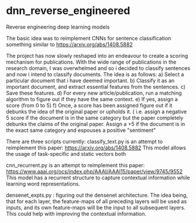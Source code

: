 # dnn_reverse_engineered
Reverse engineering deep learning models

The basic idea was to reimplement CNNs for sentence classification something similar to https://arxiv.org/abs/1408.5882

The project has now slowly reshaped into an endeavour to create a scoring mechanism for publications.
With the wide range of publications in the research domain, I was overwhelmed and so i decided to classify sentences and 
now i intend to classify documents. The idea is as follows:
a) Select a particular document that i have deemed important.
b) Classify it as an important document, and extract essential features from the sentences.
c) Save these features.
d) For every new article/publication, run a matching algorithm to figure out if they have the same context.
e) If yes, assign a score (from 0 to 5)
f) Once, a score has been assigned figure out if it debunks the idea of the original paper or upholds it.
( i.e. assign a negative 5 score if the document is in the same category but the paper completely debunks the claims of the
original paper. Assign a +5 if the document is in the exact same category and espouses a positive "sentiment"

There are three scripts currently:
classify_text.py is an attempt to reimplement this paper: https://arxiv.org/abs/1408.5882
This model allows the usage of task-specific and static vectors	both

cnn_recurrent.py is an attempt to reimplement this paper: https://www.aaai.org/ocs/index.php/AAAI/AAAI15/paper/view/9745/9552
This model has a recurrent structure to capture contextual information while learning word representations.

densenet_expts.py : figuring out the densenet architecture. 
The idea being, that for each layer, the feature-maps of all preceding layers will be used as inputs, and its own feature-maps will be the input to all subsequent layers. This could help with improving the contextual information.